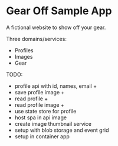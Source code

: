 # Gear Off Sample App
A fictional website to show off your gear.

Three domains/services:

* Profiles
* Images
* Gear

TODO:
* profile api with id, names, email +
* save profile image +
* read profile +
* read profile image +
* use state store for profile
* host spa in api image
* create image thumbnail service
* setup with blob storage and event grid
* setup in container app
